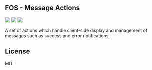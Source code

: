 ## FOS - Message Actions

![](https://img.shields.io/badge/Plug--in_Type-Dynamic_Action-orange.svg) ![](https://img.shields.io/badge/APEX-19.2-success.svg) ![](https://img.shields.io/badge/APEX-20.1-success.svg)

<p>A set of actions which handle client-side display and management of messages such as success and error notifications.</p>

## License

MIT

